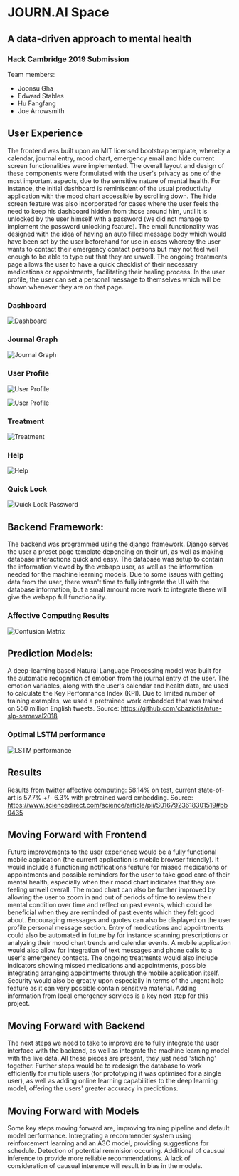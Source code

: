 # JOURN.AI Space
## A data-driven approach to mental health

### Hack Cambridge 2019 Submission

Team members:
- Joonsu Gha
- Edward Stables
- Hu Fangfang
- Joe Arrowsmith

## User Experience

The frontend was built upon an MIT licensed bootstrap template, whereby a calendar, journal entry, mood chart, emergency email and hide current screen functionalities were implemented. The overall layout and design of these components were formulated with the user's privacy as one of the most important aspects, due to the sensitive nature of mental health. For instance, the initial dashboard is reminiscent of the usual productivity application with the mood chart accessible by scrolling down.  The hide screen feature was also incorporated for cases where the user feels the need to keep his dashboard hidden from those around him, until it is unlocked by the user himself with a password (we did not manage to implement the password unlocking feature). The email functionality was designed with the idea of having an auto filled message body which would have been set by the user beforehand for use in cases whereby the user wants to contact their emergency contact persons but may not feel well enough to be able to type out that they are unwell. The ongoing treatments page allows the user to have a quick checklist of their necessary medications or appointments, facilitating their healing process. In the user profile, the user can set a personal message to themselves which will be shown whenever they are on that page.

### Dashboard

![Dashboard](misc/dashboard1.png)

### Journal Graph

![Journal Graph](misc/kpi-journal-entry-graph.png)

### User Profile 

![User Profile](misc/profile1.png)

![User Profile](misc/profile2.png)

### Treatment

![Treatment](misc/treatment.png)

### Help

![Help](misc/help.png)

### Quick Lock

![Quick Lock Password](misc/password.png)


## Backend Framework:

The backend was programmed using the django framework. Django serves the user a preset page template depending on their url, as well as making database interactions quick and easy. The database was setup to contain the information viewed by the webapp user, as well as the information needed for the machine learning models. Due to some issues with getting data from the user, there wasn't time to fully integrate the UI with the database information, but a small amount more work to integrate these will give the webapp full functionality.

### Affective Computing Results

![Confusion Matrix](misc/confusion_matrix_spacy.png)

## Prediction Models:

A deep-learning based Natural Language Processing model was built for the automatic recognition of emotion from the journal entry of the user. The emotion variables, along with the user's calendar and health data, are used to calculate the Key Performance Index (KPI). Due to limited number of training examples, we used a pretrained work embedded that was trained on 550 million English tweets. Source: https://github.com/cbaziotis/ntua-slp-semeval2018


### Optimal LSTM performance

![LSTM performance](misc/LSTM_performance.png)


## Results

Results from twitter affective computing: 58.14% on test, current state-of-art is 57.7% +/- 6.3% with pretrained word embedding. Source: https://www.sciencedirect.com/science/article/pii/S0167923618301519#bb0435


## Moving Forward with Frontend

Future improvements to the user experience would be a fully functional mobile application (the current application is mobile browser friendly). It would include a functioning notifications feature for missed medications or appointments and possible reminders for the user to take good care of their mental health, especially when their mood chart indicates that they are feeling unwell overall. The mood chart can also be further improved by allowing the user to zoom in and out of periods of time to review their mental condition over time and reflect on past events, which could be beneficial when they are reminded of past events which they felt good about. Encouraging messages and quotes can also be displayed on the user profile personal message section. Entry of medications and appointments could also be automated in future by for instance scanning prescriptions or analyzing their mood chart trends and calendar events. A mobile application would also allow for integration of text messages and phone calls to a user's emergency contacts. The ongoing treatments would also include indicators showing missed medications and appointments, possible integrating arranging appointments through the mobile application itself. Security would also be greatly upon especially in terms of the urgent help feature as it can very possible contain sensitive material. Adding information from local emergency services is a key next step for this project.

## Moving Forward with Backend

The next steps we need to take to improve are to fully integrate the user interface with the backend, as well as integrate the machine learning model with the live data. All these pieces are present, they just need 'stiching' together. Further steps would be to redesign the database to work efficiently for multiple users (for prototyping it was optimised for a single user), as well as adding online learning capabilities to the deep learning model, offering the users' greater accuracy in predictions.

## Moving Forward with Models

Some key steps moving forward are, improving training pipeline and default model performance. Intregrating a recommender system using reinforcement learning and an A3C model, providing suggestions for schedule. Detection of potential reminision occuring. Additional of causual inference to provide more reliable recommendations. A lack of consideration of causual interence will result in bias in the models.


